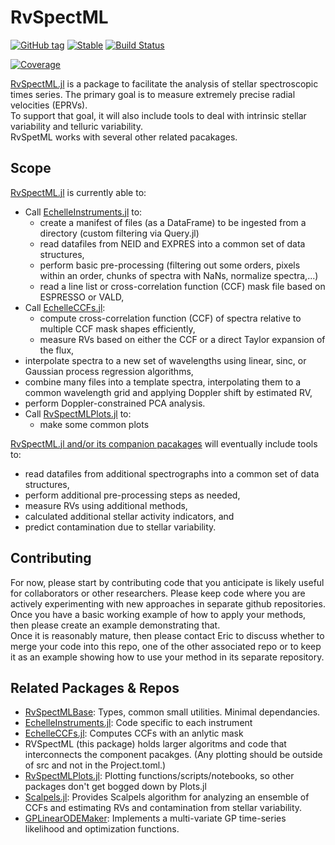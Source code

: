 # RvSpectML 
[![GitHub tag](https://img.shields.io/github/tag/eford/RvSpectML.jl.svg)](https://GitHub.com/eford/RvSpectML.jl/tags/)
[![Stable](https://img.shields.io/badge/docs-stable-blue.svg)](https://eford.github.io/RvSpectML.doc/) [![Build Status](https://github.com/eford/RvSpectML.jl/workflows/CI/badge.svg)](https://github.com/eford/RvSpectML.jl/actions) 
<!--- [![Stable](https://img.shields.io/badge/docs-stable-blue.svg)](https://eford.github.io/RvSpectML.jl/stable)  --->
<!--- [![Dev](https://img.shields.io/badge/docs-dev-blue.svg)](https://eford.github.io/RvSpectML.jl/dev) --->  
[![Coverage](https://codecov.io/gh/eford/RvSpectML.jl/branch/master/graph/badge.svg)](https://codecov.io/gh/eford/RvSpectML.jl)


[RvSpectML.jl](https://github.com/eford/RvSpectML.jl) is a package to facilitate the analysis of stellar spectroscopic times series.
The primary goal is to measure extremely precise radial velocities (EPRVs).  
To support that goal, it will also include tools to deal with intrinsic stellar variability and telluric variability.  
RvSpetML works with several other related pacakages.  

## Scope
[RvSpectML.jl](https://github.com/eford/RvSpectML.jl) is currently able to:
- Call [EchelleInstruments.jl](https://github.com/RvSpectML/EchelleInstruments.jl) to:
  - create a manifest of files (as a DataFrame) to be ingested from a directory (custom filtering via Query.jl) 
  - read datafiles from NEID and EXPRES into a common set of data structures,
  - perform basic pre-processing (filtering out some orders, pixels within an order, chunks of spectra with NaNs, normalize spectra,...)
  - read a line list or cross-correlation function (CCF) mask file based on ESPRESSO or VALD, 
- Call [EchelleCCFs.jl](https://github.com/RvSpectML/EchelleCCFs.jl): 
  - compute cross-correlation function (CCF) of spectra relative to multiple CCF mask shapes efficiently, 
  - measure RVs based on either the CCF or a direct Taylor expansion of the flux, 
- interpolate spectra to a new set of wavelengths using linear, sinc, or Gaussian process regression algorithms, 
- combine many files into a template spectra, interpolating them to a common wavelength grid and applying Doppler shift by estimated RV,
- perform Doppler-constrained PCA analysis.
- Call [RvSpectMLPlots.jl](https://github.com/RvSpectML/RvSpectMLPlots.jl) to: 
   - make some common plots

[RvSpectML.jl and/or its companion pacakages](https://github.com/RvSpectML/RvSpectML-Overview) will eventually include tools to:
- read datafiles from additional spectrographs into a common set of data structures,
- perform additional pre-processing steps as needed,
- measure RVs using additional methods, 
- calculated additional stellar activity indicators, and 
- predict contamination due to stellar variability.

## Contributing
For now, please start by contributing code that you anticipate is likely useful for collaborators or other researchers.
Please keep code where you are actively experimenting with new approaches in separate github repositories.  Once you have a basic working example of how to apply your methods, then please create an example demonstrating that.  
Once it is reasonably mature, then please contact Eric to discuss whether to merge your code into this repo, one of the other associated repo or to keep it as an example showing how to use your method in its separate repository.  

## Related Packages & Repos
- [RvSpectMLBase](https://github.com/RvSpectML/RvSpectMLBase.jl): Types, common small utilities.  Minimal dependancies.  
- [EchelleInstruments.jl](https://github.com/RvSpectML/EchelleInstruments.jl): Code specific to each instrument
- [EchelleCCFs.jl](https://github.com/RvSpectML/EchelleCCFs.jl):  Computes CCFs with an anlytic mask
- RVSpectML (this package) holds larger algoritms and code that interconnects the component pacakges.  (Any plotting should be outside of src and not in the Project.toml.)
- [RvSpectMLPlots.jl](https://github.com/RvSpectML/RvSpectMLPlots.jl):  Plotting functions/scripts/notebooks, so other packages don't get bogged down by Plots.jl
- [Scalpels.jl](https://github.com/RvSpectML/Scalpels.jl):  Provides Scalpels algorithm for analyzing an ensemble of CCFs and estimating RVs and contamination from stellar variability.  
- [GPLinearODEMaker](https://github.com/christiangil/GPLinearODEMaker.jl):  Implements a multi-variate GP time-series likelihood and optimization functions. 

